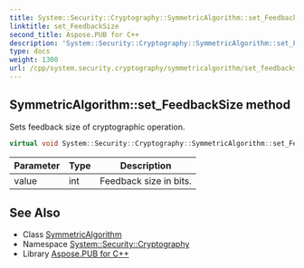 ```yaml
---
title: System::Security::Cryptography::SymmetricAlgorithm::set_FeedbackSize method
linktitle: set_FeedbackSize
second_title: Aspose.PUB for C++
description: 'System::Security::Cryptography::SymmetricAlgorithm::set_FeedbackSize method. Sets feedback size of cryptographic operation in C++.'
type: docs
weight: 1300
url: /cpp/system.security.cryptography/symmetricalgorithm/set_feedbacksize/
---
```

## SymmetricAlgorithm::set_FeedbackSize method


Sets feedback size of cryptographic operation.

```cpp
virtual void System::Security::Cryptography::SymmetricAlgorithm::set_FeedbackSize(int value)
```


| Parameter | Type | Description |
| --- | --- | --- |
| value | int | Feedback size in bits. |

## See Also

* Class [SymmetricAlgorithm](../)
* Namespace [System::Security::Cryptography](../../)
* Library [Aspose.PUB for C++](../../../)
